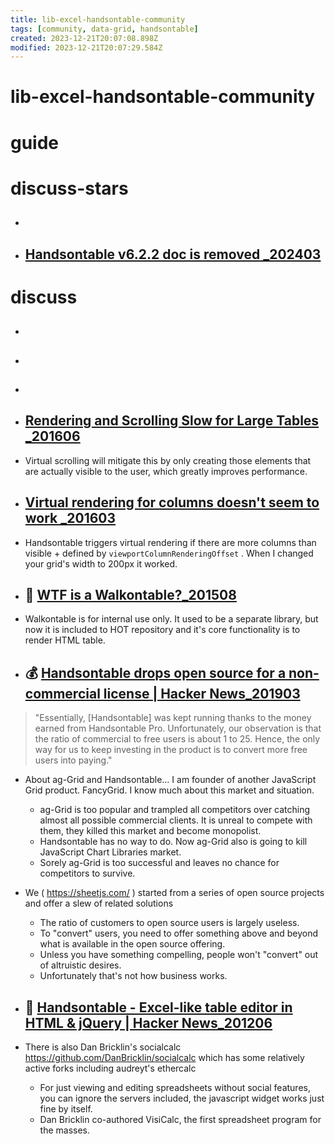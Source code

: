 ```yaml
---
title: lib-excel-handsontable-community
tags: [community, data-grid, handsontable]
created: 2023-12-21T20:07:08.898Z
modified: 2023-12-21T20:07:29.584Z
---
```


# lib-excel-handsontable-community

# guide

# discuss-stars
- ## 

- ## [Handsontable v6.2.2 doc is removed _202403](https://forum.handsontable.com/t/handsontable-v6-2-2-doc-is-removed/7490)

# discuss
- ## 

- ## 

- ## 

- ## [Rendering and Scrolling Slow for Large Tables _201606](https://github.com/handsontable/handsontable/issues/3591)
- Virtual scrolling will mitigate this by only creating those elements that are actually visible to the user, which greatly improves performance.

- ## [Virtual rendering for columns doesn't seem to work _201603](https://github.com/handsontable/handsontable/issues/3364)
- Handsontable triggers virtual rendering if there are more columns than visible + defined by `viewportColumnRenderingOffset` . When I changed your grid's width to 200px it worked.

- ## 🤔 [WTF is a Walkontable?_201508](https://github.com/handsontable/handsontable/issues/2716)
- Walkontable is for internal use only. It used to be a separate library, but now it is included to HOT repository and it's core functionality is to render HTML table.

- ## 💰 [Handsontable drops open source for a non-commercial license | Hacker News_201903](https://news.ycombinator.com/item?id=19488642)

> "Essentially, [Handsontable] was kept running thanks to the money earned from Handsontable Pro. Unfortunately, our observation is that the ratio of commercial to free users is about 1 to 25. Hence, the only way for us to keep investing in the product is to convert more free users into paying."

- About ag-Grid and Handsontable... I am founder of another JavaScript Grid product. FancyGrid. I know much about this market and situation. 
  - ag-Grid is too popular and trampled all competitors over catching almost all possible commercial clients. It is unreal to compete with them, they killed this market and become monopolist. 
  - Handsontable has no way to do. Now ag-Grid also is going to kill JavaScript Chart Libraries market. 
  - Sorely ag-Grid is too successful and leaves no chance for competitors to survive.

- We ( https://sheetjs.com/ ) started from a series of open source projects and offer a slew of related solutions
  - The ratio of customers to open source users is largely useless. 
  - To "convert" users, you need to offer something above and beyond what is available in the open source offering.
  - Unless you have something compelling, people won't "convert" out of altruistic desires. 
  - Unfortunately that's not how business works. 

- ## 🚀 [Handsontable - Excel-like table editor in HTML & jQuery | Hacker News_201206](https://news.ycombinator.com/item?id=4162808)
- There is also Dan Bricklin's socialcalc https://github.com/DanBricklin/socialcalc which has some relatively active forks including audreyt's ethercalc
  - For just viewing and editing spreadsheets without social features, you can ignore the servers included, the javascript widget works just fine by itself.
  - Dan Bricklin co-authored VisiCalc, the first spreadsheet program for the masses.
